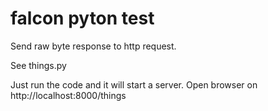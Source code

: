 # falcon pyton test

Send raw byte response to http request.

See things.py

Just run the code and it will start a server. Open browser on http://localhost:8000/things